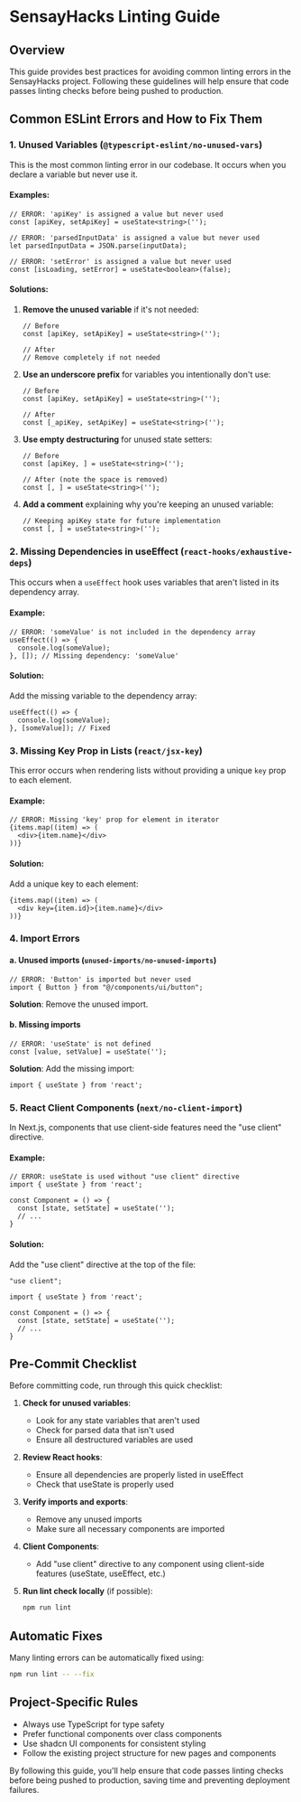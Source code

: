 # SensayHacks Linting Guide

## Overview

This guide provides best practices for avoiding common linting errors in the SensayHacks project. Following these guidelines will help ensure that code passes linting checks before being pushed to production.

## Common ESLint Errors and How to Fix Them

### 1. Unused Variables (`@typescript-eslint/no-unused-vars`)

This is the most common linting error in our codebase. It occurs when you declare a variable but never use it.

#### Examples:

```tsx
// ERROR: 'apiKey' is assigned a value but never used
const [apiKey, setApiKey] = useState<string>('');

// ERROR: 'parsedInputData' is assigned a value but never used
let parsedInputData = JSON.parse(inputData);

// ERROR: 'setError' is assigned a value but never used
const [isLoading, setError] = useState<boolean>(false);
```

#### Solutions:

1. **Remove the unused variable** if it's not needed:
   ```tsx
   // Before
   const [apiKey, setApiKey] = useState<string>('');
   
   // After
   // Remove completely if not needed
   ```

2. **Use an underscore prefix** for variables you intentionally don't use:
   ```tsx
   // Before
   const [apiKey, setApiKey] = useState<string>('');
   
   // After
   const [_apiKey, setApiKey] = useState<string>('');
   ```

3. **Use empty destructuring** for unused state setters:
   ```tsx
   // Before
   const [apiKey, ] = useState<string>('');
   
   // After (note the space is removed)
   const [, ] = useState<string>('');
   ```

4. **Add a comment** explaining why you're keeping an unused variable:
   ```tsx
   // Keeping apiKey state for future implementation
   const [, ] = useState<string>('');
   ```

### 2. Missing Dependencies in useEffect (`react-hooks/exhaustive-deps`)

This occurs when a `useEffect` hook uses variables that aren't listed in its dependency array.

#### Example:

```tsx
// ERROR: 'someValue' is not included in the dependency array
useEffect(() => {
  console.log(someValue);
}, []); // Missing dependency: 'someValue'
```

#### Solution:

Add the missing variable to the dependency array:

```tsx
useEffect(() => {
  console.log(someValue);
}, [someValue]); // Fixed
```

### 3. Missing Key Prop in Lists (`react/jsx-key`)

This error occurs when rendering lists without providing a unique `key` prop to each element.

#### Example:

```tsx
// ERROR: Missing 'key' prop for element in iterator
{items.map((item) => (
  <div>{item.name}</div>
))}
```

#### Solution:

Add a unique key to each element:

```tsx
{items.map((item) => (
  <div key={item.id}>{item.name}</div>
))}
```

### 4. Import Errors

#### a. Unused imports (`unused-imports/no-unused-imports`)

```tsx
// ERROR: 'Button' is imported but never used
import { Button } from "@/components/ui/button";
```

**Solution**: Remove the unused import.

#### b. Missing imports

```tsx
// ERROR: 'useState' is not defined
const [value, setValue] = useState('');
```

**Solution**: Add the missing import:

```tsx
import { useState } from 'react';
```

### 5. React Client Components (`next/no-client-import`)

In Next.js, components that use client-side features need the "use client" directive.

#### Example:

```tsx
// ERROR: useState is used without "use client" directive
import { useState } from 'react';

const Component = () => {
  const [state, setState] = useState('');
  // ...
}
```

#### Solution:

Add the "use client" directive at the top of the file:

```tsx
"use client";

import { useState } from 'react';

const Component = () => {
  const [state, setState] = useState('');
  // ...
}
```

## Pre-Commit Checklist

Before committing code, run through this quick checklist:

1. **Check for unused variables**:
   - Look for any state variables that aren't used
   - Check for parsed data that isn't used
   - Ensure all destructured variables are used

2. **Review React hooks**:
   - Ensure all dependencies are properly listed in useEffect
   - Check that useState is properly used

3. **Verify imports and exports**:
   - Remove any unused imports
   - Make sure all necessary components are imported

4. **Client Components**:
   - Add "use client" directive to any component using client-side features (useState, useEffect, etc.)

5. **Run lint check locally** (if possible):
   ```bash
   npm run lint
   ```

## Automatic Fixes

Many linting errors can be automatically fixed using:

```bash
npm run lint -- --fix
```

## Project-Specific Rules

- Always use TypeScript for type safety
- Prefer functional components over class components
- Use shadcn UI components for consistent styling
- Follow the existing project structure for new pages and components

By following this guide, you'll help ensure that code passes linting checks before being pushed to production, saving time and preventing deployment failures.
